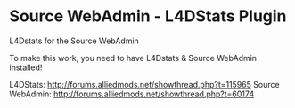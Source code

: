 Source WebAdmin - L4DStats Plugin
===============================

L4Dstats for the Source WebAdmin

To make this work, you need to have L4Dstats & Source WebAdmin installed!

L4DStats: http://forums.alliedmods.net/showthread.php?t=115965
Source WebAdmin: http://forums.alliedmods.net/showthread.php?t=60174
